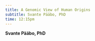 ```yaml
---
title: A Genomic View of Human Origins
subtitle: Svante Pääbo, PhD
time: 12:15pm
---
```

**Svante Pääbo, PhD**
